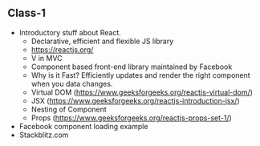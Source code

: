 ## Class-1

* Introductory stuff about React.
    * Declarative, efficient and flexible JS library
    * https://reactjs.org/
    * V in MVC
    * Component based front-end library maintained by Facebook
    * Why is it Fast? Efficiently updates and render the right component when you data changes.
    * Virtual DOM (https://www.geeksforgeeks.org/reactjs-virtual-dom/)
    * JSX (https://www.geeksforgeeks.org/reactjs-introduction-jsx/)
    * Nesting of Component
    * Props (https://www.geeksforgeeks.org/reactjs-props-set-1/)
* Facebook component loading example
* Stackblitz.com 